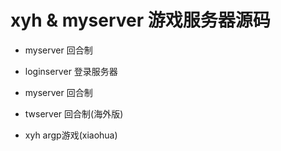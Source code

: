 # xyh & myserver 游戏服务器源码

- myserver 回合制

- loginserver 登录服务器

- myserver 回合制 

- twserver 回合制(海外版)

- xyh argp游戏(xiaohua)

